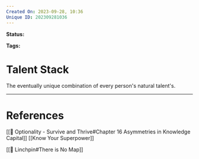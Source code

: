 ```yaml
---
Created On: 2023-09-28, 10:36
Unique ID: 202309281036
---
```

**Status:** 

**Tags:** 

# Talent Stack
The eventually unique combination of every person's natural talent's. 


---
# References

[[📗 Optionality - Survive and Thrive#Chapter 16 Asymmetries in Knowledge Capital]]
[[Know Your Superpower]]

[[🔩 Linchpin#There is No Map]]